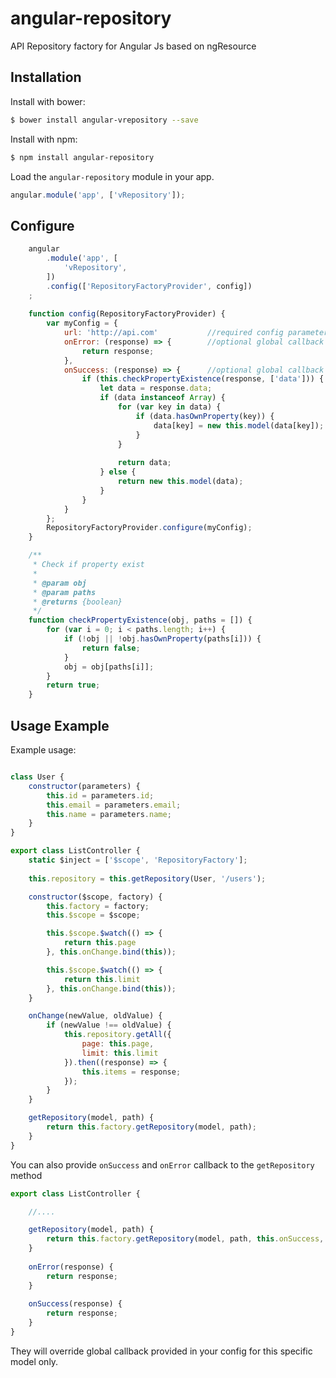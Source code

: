 angular-repository
==================

API Repository factory for Angular Js based on ngResource

## Installation

Install with bower:

```bash
$ bower install angular-vrepository --save
```

Install with npm:

```bash
$ npm install angular-repository
```

Load the `angular-repository` module in your app.

```javascript
angular.module('app', ['vRepository']);
```

## Configure

```javascript
    angular
        .module('app', [
            'vRepository',
        ])
        .config(['RepositoryFactoryProvider', config])
    ;
        
    function config(RepositoryFactoryProvider) {
        var myConfig = {
            url: 'http://api.com'           //required config parameter
            onError: (response) => {        //optional global callback
                return response;
            },
            onSuccess: (response) => {      //optional global callback example
                if (this.checkPropertyExistence(response, ['data'])) {
                    let data = response.data;
                    if (data instanceof Array) {
                        for (var key in data) {
                            if (data.hasOwnProperty(key)) {
                                data[key] = new this.model(data[key]);
                            }
                        }
    
                        return data;
                    } else {
                        return new this.model(data);
                    }
                }
            }
        };
        RepositoryFactoryProvider.configure(myConfig);
    }

    /**
     * Check if property exist
     *
     * @param obj
     * @param paths
     * @returns {boolean}
     */
    function checkPropertyExistence(obj, paths = []) {
        for (var i = 0; i < paths.length; i++) {
            if (!obj || !obj.hasOwnProperty(paths[i])) {
                return false;
            }
            obj = obj[paths[i]];
        }
        return true;
    }
```

## Usage Example

Example usage:

```javascript

class User {
    constructor(parameters) {
        this.id = parameters.id;
        this.email = parameters.email;
        this.name = parameters.name;
    }
}

export class ListController {
    static $inject = ['$scope', 'RepositoryFactory'];
    
    this.repository = this.getRepository(User, '/users');

    constructor($scope, factory) {
        this.factory = factory;
        this.$scope = $scope;

        this.$scope.$watch(() => {
            return this.page
        }, this.onChange.bind(this));

        this.$scope.$watch(() => {
            return this.limit
        }, this.onChange.bind(this));
    }

    onChange(newValue, oldValue) {
        if (newValue !== oldValue) {
            this.repository.getAll({
                page: this.page,
                limit: this.limit
            }).then((response) => {
                this.items = response;
            });
        }
    }

    getRepository(model, path) {
        return this.factory.getRepository(model, path);
    }
}
```

You can also provide `onSuccess` and `onError` callback to the `getRepository` method

```javascript
export class ListController {

    //....

    getRepository(model, path) {
        return this.factory.getRepository(model, path, this.onSuccess, this.onError);
    }
    
    onError(response) {
        return response;
    }
    
    onSuccess(response) {
        return response;
    }
}
```

They will override global callback provided in your config for this specific model only.